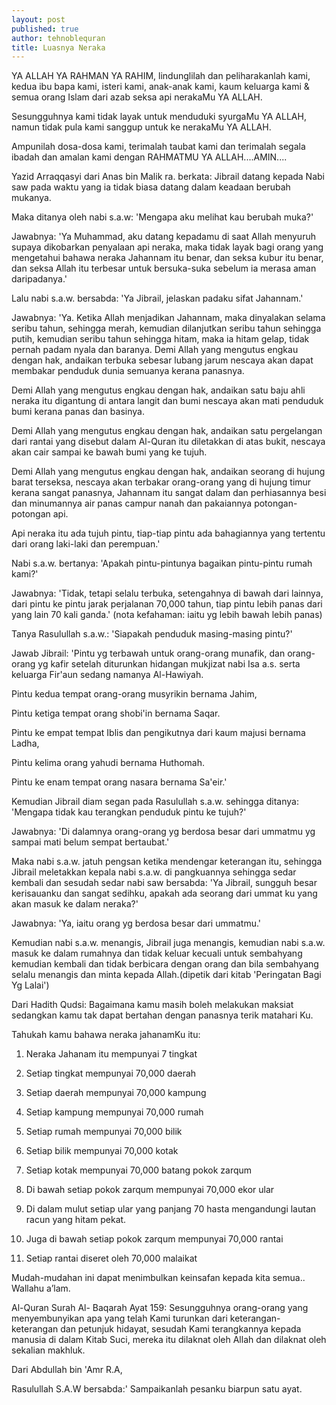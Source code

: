 ```yaml
---
layout: post
published: true
author: tehnoblequran
title: Luasnya Neraka
---
```

YA ALLAH YA RAHMAN YA RAHIM, lindunglilah dan peliharakanlah kami, kedua ibu bapa kami, isteri kami, anak-anak kami, kaum keluarga kami & semua orang Islam dari azab seksa api nerakaMu YA ALLAH.

Sesungguhnya kami tidak layak untuk menduduki syurgaMu YA ALLAH, namun tidak pula kami sanggup untuk ke nerakaMu YA ALLAH.

Ampunilah dosa-dosa kami, terimalah taubat kami dan terimalah segala ibadah dan amalan kami dengan RAHMATMU YA ALLAH....AMIN....

Yazid Arraqqasyi dari Anas bin Malik ra. berkata: Jibrail datang kepada Nabi saw pada waktu yang ia tidak biasa datang dalam keadaan berubah mukanya.

Maka ditanya oleh nabi s.a.w: 'Mengapa aku melihat kau berubah muka?'

Jawabnya: 'Ya Muhammad, aku datang kepadamu di saat Allah menyuruh supaya dikobarkan penyalaan api neraka, maka tidak layak bagi orang yang mengetahui bahawa neraka Jahannam itu benar, dan seksa kubur itu benar, dan seksa Allah itu terbesar untuk bersuka-suka sebelum ia merasa aman daripadanya.'

Lalu nabi s.a.w. bersabda: 'Ya Jibrail, jelaskan padaku sifat Jahannam.'

Jawabnya: 'Ya. Ketika Allah menjadikan Jahannam, maka dinyalakan selama seribu tahun, sehingga merah, kemudian dilanjutkan seribu tahun sehingga putih, kemudian seribu tahun sehingga hitam, maka ia hitam gelap, tidak pernah padam nyala dan baranya. Demi Allah yang mengutus engkau dengan hak, andaikan terbuka sebesar lubang jarum nescaya akan dapat membakar penduduk dunia semuanya kerana panasnya.

Demi Allah yang mengutus engkau dengan hak, andaikan satu baju ahli neraka itu digantung di antara langit dan bumi nescaya akan mati penduduk bumi kerana panas dan basinya.

Demi Allah yang mengutus engkau dengan hak, andaikan satu pergelangan dari rantai yang disebut dalam Al-Quran itu diletakkan di atas bukit, nescaya akan cair sampai ke bawah bumi yang ke tujuh.

Demi Allah yang mengutus engkau dengan hak, andaikan seorang di hujung barat terseksa, nescaya akan terbakar orang-orang yang di hujung timur kerana sangat panasnya, Jahannam itu sangat dalam dan perhiasannya besi dan minumannya air panas campur nanah dan pakaiannya potongan-potongan api.

Api neraka itu ada tujuh pintu, tiap-tiap pintu ada bahagiannya yang tertentu dari orang laki-laki dan perempuan.'

Nabi s.a.w. bertanya: 'Apakah pintu-pintunya bagaikan pintu-pintu rumah kami?'

Jawabnya: 'Tidak, tetapi selalu terbuka, setengahnya di bawah dari lainnya, dari pintu ke pintu jarak perjalanan 70,000 tahun, tiap pintu lebih panas dari yang lain 70 kali ganda.' (nota kefahaman: iaitu yg lebih bawah lebih panas)

Tanya Rasulullah s.a.w.: 'Siapakah penduduk masing-masing pintu?'

Jawab Jibrail: 'Pintu yg terbawah untuk orang-orang munafik, dan orang-orang yg kafir setelah diturunkan hidangan mukjizat nabi Isa a.s. serta keluarga Fir'aun sedang namanya Al-Hawiyah.

Pintu kedua tempat orang-orang musyrikin bernama Jahim,

Pintu ketiga tempat orang shobi'in bernama Saqar. 

Pintu ke empat tempat Iblis dan pengikutnya dari kaum majusi bernama Ladha,

Pintu kelima orang yahudi bernama Huthomah.

Pintu ke enam tempat orang nasara bernama Sa'eir.'

Kemudian Jibrail diam segan pada Rasulullah s.a.w. sehingga ditanya: 'Mengapa tidak kau terangkan penduduk pintu ke tujuh?'

Jawabnya: 'Di dalamnya orang-orang yg berdosa besar dari ummatmu yg sampai mati belum sempat bertaubat.' 

Maka nabi s.a.w. jatuh pengsan ketika mendengar keterangan itu, sehingga Jibrail meletakkan kepala nabi s.a.w. di pangkuannya sehingga sedar kembali dan sesudah sedar nabi saw bersabda: 'Ya Jibrail, sungguh besar kerisauanku dan sangat sedihku, apakah ada seorang dari ummat ku yang akan masuk ke dalam neraka?'

Jawabnya: 'Ya, iaitu orang yg berdosa besar dari ummatmu.'

Kemudian nabi s.a.w. menangis, Jibrail juga menangis, kemudian nabi s.a.w. masuk ke dalam rumahnya dan tidak keluar kecuali untuk sembahyang kemudian kembali dan tidak berbicara dengan orang dan bila sembahyang selalu menangis dan minta kepada Allah.(dipetik dari kitab 'Peringatan Bagi Yg Lalai')

Dari Hadith Qudsi: Bagaimana kamu masih boleh melakukan maksiat sedangkan kamu tak dapat bertahan dengan panasnya terik matahari Ku.


Tahukah kamu bahawa neraka jahanamKu itu:

1. Neraka Jahanam itu mempunyai 7 tingkat

2. Setiap tingkat mempunyai 70,000 daerah

3. Setiap daerah mempunyai 70,000 kampung

4. Setiap kampung mempunyai 70,000 rumah

5. Setiap rumah mempunyai 70,000 bilik

6. Setiap bilik mempunyai 70,000 kotak

7. Setiap kotak mempunyai 70,000 batang pokok zarqum

8. Di bawah setiap pokok zarqum mempunyai 70,000 ekor ular

9. Di dalam mulut setiap ular yang panjang 70 hasta mengandungi lautan racun yang hitam pekat.

10. Juga di bawah setiap pokok zarqum mempunyai 70,000 rantai

11. Setiap rantai diseret oleh 70,000 malaikat

 

Mudah-mudahan ini dapat menimbulkan keinsafan kepada kita semua.. Wallahu a’lam.

Al-Quran Surah Al- Baqarah Ayat 159:
Sesungguhnya orang-orang yang menyembunyikan apa yang telah Kami turunkan dari keterangan-keterangan dan petunjuk hidayat, sesudah Kami terangkannya kepada manusia di dalam Kitab Suci, mereka itu dilaknat oleh Allah dan dilaknat oleh sekalian makhluk.


Dari Abdullah bin 'Amr R.A, 

Rasulullah S.A.W bersabda:' Sampaikanlah pesanku biarpun satu ayat.

